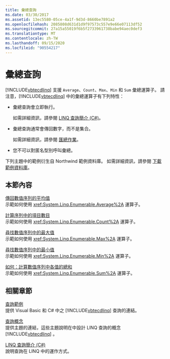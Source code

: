 ```yaml
---
title: 彙總查詢
ms.date: 03/30/2017
ms.assetid: 13ec5580-05ce-4a1f-9d3d-8660be7891a2
ms.openlocfilehash: 2085808d631d1d9f97573c557e9e66e07113df52
ms.sourcegitcommit: 27a15a55019f6b5f2733961738babe94aec0def3
ms.translationtype: MT
ms.contentlocale: zh-TW
ms.lasthandoff: 09/15/2020
ms.locfileid: "90554217"
---
```

# <a name="aggregate-queries"></a>彙總查詢
[!INCLUDE[vbtecdlinq](../../../../../../includes/vbtecdlinq-md.md)] 支援 `Average`、`Count`、`Max`、`Min` 和 `Sum` 彙總運算子。 請注意，[!INCLUDE[vbtecdlinq](../../../../../../includes/vbtecdlinq-md.md)] 中的彙總運算子有下列特性：  
  
- 彙總查詢會立即執行。  
  
     如需詳細資訊，請參閱 [LINQ 查詢簡介 (C#)](../../../../../csharp/programming-guide/concepts/linq/introduction-to-linq-queries.md)。  
  
- 彙總查詢通常會傳回數字，而不是集合。  
  
     如需詳細資訊，請參閱 [匯總作業](/previous-versions/visualstudio/visual-studio-2013/bb546138(v=vs.120))。  
  
- 您不可以對匿名型別呼叫彙總。  
  
 下列主題中的範例衍生自 Northwind 範例資料庫。 如需詳細資訊，請參閱 [下載範例資料庫](downloading-sample-databases.md)。  
  
## <a name="in-this-section"></a>本節內容  
 [傳回數值序列的平均值](return-the-average-value-from-a-numeric-sequence.md)  
 示範如何使用 <xref:System.Linq.Enumerable.Average%2A> 運算子。  
  
 [計算序列中的項目數目](count-the-number-of-elements-in-a-sequence.md)  
 示範如何使用 <xref:System.Linq.Enumerable.Count%2A> 運算子。  
  
 [尋找數值序列中的最大值](find-the-maximum-value-in-a-numeric-sequence.md)  
 示範如何使用 <xref:System.Linq.Enumerable.Max%2A> 運算子。  
  
 [尋找數值序列中的最小值](find-the-minimum-value-in-a-numeric-sequence.md)  
 示範如何使用 <xref:System.Linq.Enumerable.Min%2A> 運算子。  
  
 [如何：計算數值序列中各值的總和](compute-the-sum-of-values-in-a-numeric-sequence.md)  
 示範如何使用 <xref:System.Linq.Enumerable.Sum%2A> 運算子。  
  
## <a name="related-sections"></a>相關章節  
 [查詢範例](query-examples.md)  
 提供 Visual Basic 和 C# 中之 [!INCLUDE[vbtecdlinq](../../../../../../includes/vbtecdlinq-md.md)] 查詢的連結。  
  
 [查詢概念](query-concepts.md)  
 提供主題的連結，這些主題說明在中設計 LINQ 查詢的概念 [!INCLUDE[vbtecdlinq](../../../../../../includes/vbtecdlinq-md.md)] 。  
  
 [LINQ 查詢簡介 (C#)](../../../../../csharp/programming-guide/concepts/linq/introduction-to-linq-queries.md)  
 說明查詢在 LINQ 中的運作方式。
